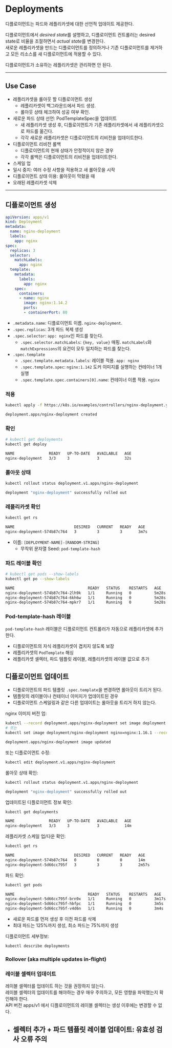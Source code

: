 # Deployments

디플로이먼트는 파드와 레플리카셋에 대한 선언적 업데이트 제공한다.

디플로이먼트에서 *desired state*를 설명하고, 디플로이먼트 컨트롤러는 desired state로 비율을 조절하면서 *actual state*를 변경한다.  
새로운 레플리카셋을 만드는 디플로이먼트를 정의하거나 기존 디플로이먼트를 제거하고 모든 리소스를 새 디플로이먼트에 적용할 수 있다.

디플로이먼트가 소유하는 레플리카셋은 관리하면 안 된다.

---

## Use Case

- 레플리카셋을 롤아웃 할 디플로이먼트 생성
  - 레플리카셋이 백그라운드에서 파드 생성. 
  - 롤아웃 상태 체크하여 성공 여부 확인.
- 새로운 파드 상태 선언: PodTemplateSpec을 업데이트
  - 새 레플리카셋 생성 후, 디플로이먼트가 기존 레플리카셋에서 새 레플리카셋으로 파드를 옮긴다.
  - 각각 새로운 레플리카셋은 디플로이먼트의 리비전을 업데이트한다.
- 디플로이먼트 리비전 롤백
  - 디플로이먼트의 현재 상태가 안정적이지 않은 경우
  - 각각 롤백은 디플로이먼트의 리비전을 업데이트한다.
- 스케일 업
- 일시 중지: 여러 수정 사항을 적용하고 새 롤아웃을 시작
- 디플로이먼트 상태 이용: 롤아웃이 막혔을 때
- 오래된 레플리카셋 삭제

---

## 디플로이먼트 생성

```yml
apiVersion: apps/v1
kind: Deployment
metadata:
  name: nginx-deployment
  labels:
    app: nginx
spec:
  replicas: 3
  selector:
    matchLabels:
      app: nginx
  template:
    metadata:
      labels:
        app: nginx
    spec:
      containers:
      - name: nginx
        image: nginx:1.14.2
        ports:
        - containerPort: 80
```

- `.metadata.name`: 디플로이먼트 이름. `nginx-deployment`.
- `.spec.replicas`: 3개 파드 복제 생성
- `.spec.selector`: `app: nginx`인 파드를 찾는다.
  - `.spec.selector.matchLabels`: `{key, value}` 매핑. `matchLabels`와 `matchExpressions`의 요건이 모두 일치하는 파드를 찾는다.
- `.spec.template`
  - `.spec.template.metadata.labels`: 레이블 적용. `app: nginx`
  - `.spec.template.spec`: `nginx:1.142` 도커 이미지를 실행하는 컨테이너 1개 실행
  - `.spec.template.spec.containers[0].name`: 컨테이너 이름 적용. `nginx`

### 적용

```bash
kubectl apply -f https://k8s.io/examples/controllers/nginx-deployment.yaml

deployment.apps/nginx-deployment created
```

### 확인

```bash
# kubectl get deployments
kubectl get deploy

NAME               READY   UP-TO-DATE   AVAILABLE   AGE
nginx-deployment   3/3     3            3           32s
```

### 롤아웃 상태

```bash
kubectl rollout status deployment.v1.apps/nginx-deployment

deployment "nginx-deployment" successfully rolled out
```

### 레플리카셋 확인

```bash
kubectl get rs

NAME                          DESIRED   CURRENT   READY   AGE
nginx-deployment-574b87c764   3         3         3       3m7s
```

- 이름: `[DEPLOYMENT-NAME]-[RANDOM-STRING]`
  - 무작위 문자열 Seed: `pod-template-hash`

### 파드 레이블 확인

```bash
# kubectl get pods --show-labels
kubectl get po --show-labels

NAME                                READY   STATUS    RESTARTS   AGE     LABELS
nginx-deployment-574b87c764-2lh9k   1/1     Running   0          5m28s   app=nginx,pod-template-hash=574b87c764
nginx-deployment-574b87c764-6kh6w   1/1     Running   0          5m28s   app=nginx,pod-template-hash=574b87c764
nginx-deployment-574b87c764-mpkr7   1/1     Running   0          5m28s   app=nginx,pod-template-hash=574b87c764
```

### Pod-template-hash 레이블

`pod-template-hash` 레이블은 디플로이먼트 컨트롤러가 자동으로 레플리카셋에 추가한다.

- 디플로이먼트의 자식 레플리카셋이 겹치지 않도록 보장
- 레플리카셋의 `PodTemplate` 해싱
- 레플리카셋 셀렉터, 파드 템플릿 레이블, 레플리카셋의 레이블 값으로 추가

## 디플로이먼트 업데이트

- 디플로이먼트의 파드 템플릿 `.spec.template`을 변경하면 롤아웃이 트리거 된다.
- 템플릿의 레이블이나 컨테이너 이미지가 업데이트된 경우
- 디플로이먼트 스케일링과 같은 다른 업데이트는 롤아웃을 트리거 하지 않는다.

nginx 이미지 버전 업:

```bash
kubectl --record deployment.apps/nginx-deployment set image deployment.v1.apps/nginx-deployment nginx=nginx:1.16.1
# 또는
kubectl set image deployment/nginx-deployment nginx=nginx:1.16.1 --record

deployment.apps/nginx-deployment image updated
```

또는 디플로이먼트 수정:

```bash
kubectl edit deployment.v1.apps/nginx-deployment
```

롤아웃 상태 확인:

```bash
kubectl rollout status deployment.v1.apps/nginx-deployment

deployment "nginx-deployment" successfully rolled out
```

업데이트된 디플로이먼트 정보 확인:

```bash
kubectl get deployments

NAME               READY   UP-TO-DATE   AVAILABLE   AGE
nginx-deployment   3/3     3            3           14m
```

레플리카셋 스케일 업/다운 확인:

```bash
kubectl get rs

NAME                          DESIRED   CURRENT   READY   AGE
nginx-deployment-574b87c764   0         0         0       14m
nginx-deployment-5d66cc795f   3         3         3       2m57s
```

파드 확인:

```bash
kubectl get pods

NAME                                READY   STATUS    RESTARTS   AGE
nginx-deployment-5d66cc795f-brn9x   1/1     Running   0          3m17s
nginx-deployment-5d66cc795f-hbfpc   1/1     Running   0          3m5s
nginx-deployment-5d66cc795f-v4d6n   1/1     Running   0          3m4s
```

- 새로운 파드를 먼저 생성 후 이전 파드를 삭제
- 최대 파드는 125%까지 생성, 최소 파드는 75%까지 생성

디플로이먼트 세부정보:

```bash
kubectl describe deployments
```

### Rollover (aka multiple updates in-flight)

### 레이블 셀렉터 업데이트

레이블 셀렉터를 업데이트 하는 것을 권장하지 않는다.  
레이블 셀렉터의 업데이트를 해야하는 경우 매우 주의하고, 모든 영향을 파악했는지 확인해야 한다.  
API 버전 apps/v1 에서 디플로이먼트의 레이블 셀렉터는 생성 이후에는 변경할 수 없다.

- 셀렉터 추가 + 파드 템플릿 레이블 업데이트: 유효성 검사 오류 주의
  - 

